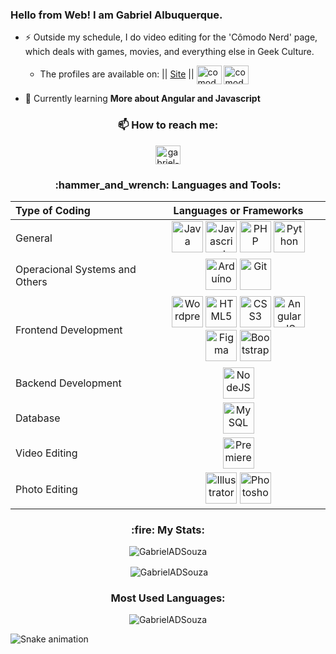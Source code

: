 ### Hello from Web! I am Gabriel Albuquerque.

- ⚡ Outside my schedule, I do video editing for the 'Cômodo Nerd' page, which deals with games, movies, and everything else in Geek Culture. 
  - The profiles are available on: || [Site](https://comodonerd.com.br) || <a href="https://twitter.com/comodonerd" target="blank"><img align="center" src="https://raw.githubusercontent.com/rahuldkjain/github-profile-readme-generator/master/src/images/icons/Social/twitter.svg" alt="comodonerd" height="30" width="40" /></a>
<a href="https://instagram.com/comodonerd" target="blank"><img align="center" src="https://raw.githubusercontent.com/rahuldkjain/github-profile-readme-generator/master/src/images/icons/Social/instagram.svg" alt="comodonerd" height="30" width="40" /></a>

- 🌱 Currently learning **More about Angular and Javascript**

<h3 align="center">📫 How to reach me:</h3>
<p align="center">
<a align="center" href="https://www.linkedin.com/in/gabriel-albuquerque-0a178b224/" target="blank"><img align="center" src="https://raw.githubusercontent.com/rahuldkjain/github-profile-readme-generator/master/src/images/icons/Social/linked-in-alt.svg" alt="gabriel-albuquerque-0a178b224" height="30" width="40" /></a>
</p>

<h3 align="center">:hammer_and_wrench: Languages and Tools:</h3>

| Type of Coding | Languages or Frameworks |
| :---         |     :---:      |
| General     | <img alt="Java" height="50" width="50" src="https://cdn.jsdelivr.net/gh/devicons/devicon/icons/java/java-original.svg" /> <img alt="Javascript" height="50" width="50" src="https://cdn.jsdelivr.net/gh/devicons/devicon/icons/javascript/javascript-original.svg" /> <img alt="PHP" height="50" width="50" src="https://cdn.jsdelivr.net/gh/devicons/devicon/icons/php/php-original.svg" /> <img alt="Python" height="50" width="50" src="https://cdn.jsdelivr.net/gh/devicons/devicon/icons/python/python-original.svg" />     |
| Operacional Systems and Others   | <img alt="Arduíno" height="50" width="50" src="https://cdn.jsdelivr.net/gh/devicons/devicon/icons/arduino/arduino-original.svg" /> <img alt="Git" height="50" width="50" src="https://cdn.jsdelivr.net/gh/devicons/devicon/icons/git/git-original.svg" />  |
| Frontend Development     | <img alt="Wordpress" height="50" width="50" src="https://cdn.jsdelivr.net/gh/devicons/devicon/icons/wordpress/wordpress-plain.svg" /> <img alt="HTML5" height="50" width="50" src="https://cdn.jsdelivr.net/gh/devicons/devicon/icons/html5/html5-original.svg" /> <img alt="CSS3" height="50" width="50" src="https://cdn.jsdelivr.net/gh/devicons/devicon/icons/css3/css3-original.svg" />  <img alt="AngularJS" height="50" width="50" src="https://cdn.jsdelivr.net/gh/devicons/devicon/icons/angularjs/angularjs-original.svg" /> <img alt="Figma" height="50" width="50" src="https://cdn.jsdelivr.net/gh/devicons/devicon/icons/figma/figma-original.svg" /> <img alt="Bootstrap" height="50" width="50" src="https://cdn.jsdelivr.net/gh/devicons/devicon/icons/bootstrap/bootstrap-original.svg" /> |
| Backend Development   | <img alt="NodeJS" height="50" width="50" src="https://cdn.jsdelivr.net/gh/devicons/devicon/icons/nodejs/nodejs-original-wordmark.svg" /> |
| Database     | <img alt="MySQL" height="50" width="50" src="https://cdn.jsdelivr.net/gh/devicons/devicon/icons/mysql/mysql-original.svg" /> |
|  Video Editing  | <img alt="Premiere" height="50" width="50" src="https://cdn.jsdelivr.net/gh/devicons/devicon/icons/premierepro/premierepro-plain.svg" /> |
| Photo Editing     | <img alt="Illustrator" height="50" width="50" src="https://cdn.jsdelivr.net/gh/devicons/devicon/icons/illustrator/illustrator-line.svg" /> <img alt="Photoshop" height="50" width="50" src="https://cdn.jsdelivr.net/gh/devicons/devicon/icons/photoshop/photoshop-line.svg" /> |

<h3 align="center">:fire: My Stats:</h3>

<p align="center"><img align="center" src="https://github-readme-streak-stats.herokuapp.com/?user=GabrielADSouza&theme=dark" alt="GabrielADSouza" /></p>

<p align="center">&nbsp;<img align="center" src="https://github-readme-stats.vercel.app/api?username=GabrielADSouza&show_icons=true&locale=en&theme=dark" alt="GabrielADSouza" /></p>

<h3 align="center">Most Used Languages:</h3>

<p align="center"><img align="center" src="https://github-readme-stats.vercel.app/api/top-langs?username=GabrielADSouza&show_icons=true&locale=en&layout=compact&theme=dark" alt="GabrielADSouza" /></p>

![Snake animation](https://github.com/GabrielADSouza/blob/output/github-contribution-grid-snake.svg)

